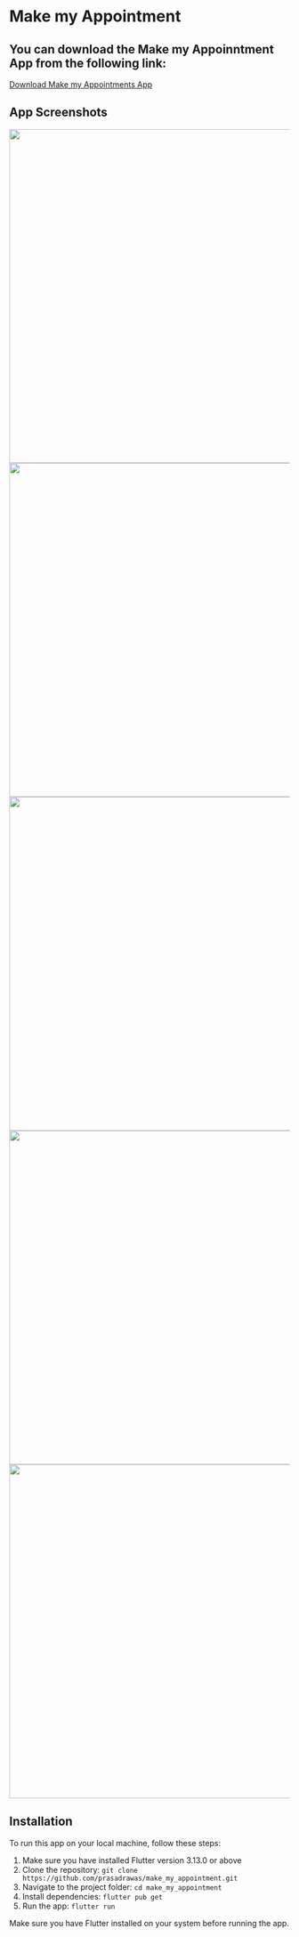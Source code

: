 # Make my Appointment

## You can download the Make my Appoinntment App from the following link:

[Download Make my Appointments App](https://drive.google.com/file/d/16OckSaMDfp1PuHTZHQhGAddhjNG9mtHy/view?usp=sharing)

## App Screenshots
<img src="https://github.com/prasadrawas/make_my_appointment/assets/78028165/2051e424-a0b7-4dd6-8197-8e46b016e94f" height="600">
<img src="https://github.com/prasadrawas/make_my_appointment/assets/78028165/02dade04-1149-407d-bac7-9f9b2c5f6d70" height="600">
<img src="https://github.com/prasadrawas/make_my_appointment/assets/78028165/cc5c58e9-fdc6-4928-92c3-81a853380e5d" height="600">
<img src="https://github.com/prasadrawas/make_my_appointment/assets/78028165/c8e75fc5-2a49-4626-bc67-37a267bc22dc" height="600">
<img src="https://github.com/prasadrawas/make_my_appointment/assets/78028165/b718d3c2-c56c-44dc-8466-6c59ef46ed47" height="600">


## Installation

To run this app on your local machine, follow these steps:

1. Make sure you have installed Flutter version 3.13.0 or above
2. Clone the repository: `git clone https://github.com/prasadrawas/make_my_appointment.git`
3. Navigate to the project folder: `cd make_my_appointment`
4. Install dependencies: `flutter pub get`
5. Run the app: `flutter run`

Make sure you have Flutter installed on your system before running the app.

